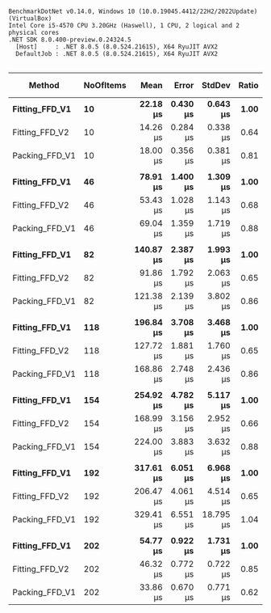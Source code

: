 ```

BenchmarkDotNet v0.14.0, Windows 10 (10.0.19045.4412/22H2/2022Update) (VirtualBox)
Intel Core i5-4570 CPU 3.20GHz (Haswell), 1 CPU, 2 logical and 2 physical cores
.NET SDK 8.0.400-preview.0.24324.5
  [Host]     : .NET 8.0.5 (8.0.524.21615), X64 RyuJIT AVX2
  DefaultJob : .NET 8.0.5 (8.0.524.21615), X64 RyuJIT AVX2


```
| Method         | NoOfItems | Mean      | Error    | StdDev    | Ratio | RatioSD | Gen0    | Allocated | Alloc Ratio |
|--------------- |---------- |----------:|---------:|----------:|------:|--------:|--------:|----------:|------------:|
| **Fitting_FFD_V1** | **10**        |  **22.18 μs** | **0.430 μs** |  **0.643 μs** |  **1.00** |    **0.04** |  **1.7395** |   **5.41 KB** |        **1.00** |
| Fitting_FFD_V2 | 10        |  14.26 μs | 0.284 μs |  0.338 μs |  0.64 |    0.02 |  1.2360 |    3.8 KB |        0.70 |
| Packing_FFD_V1 | 10        |  18.00 μs | 0.356 μs |  0.381 μs |  0.81 |    0.03 |  2.0142 |   6.24 KB |        1.15 |
|                |           |           |          |           |       |         |         |           |             |
| **Fitting_FFD_V1** | **46**        |  **78.91 μs** | **1.400 μs** |  **1.309 μs** |  **1.00** |    **0.02** |  **6.2256** |  **19.29 KB** |        **1.00** |
| Fitting_FFD_V2 | 46        |  53.43 μs | 1.028 μs |  1.143 μs |  0.68 |    0.02 |  3.9063 |  12.12 KB |        0.63 |
| Packing_FFD_V1 | 46        |  69.04 μs | 1.359 μs |  1.719 μs |  0.88 |    0.03 |  6.8359 |  21.02 KB |        1.09 |
|                |           |           |          |           |       |         |         |           |             |
| **Fitting_FFD_V1** | **82**        | **140.87 μs** | **2.387 μs** |  **1.993 μs** |  **1.00** |    **0.02** | **10.7422** |  **33.01 KB** |        **1.00** |
| Fitting_FFD_V2 | 82        |  91.86 μs | 1.792 μs |  2.063 μs |  0.65 |    0.02 |  6.5918 |  20.21 KB |        0.61 |
| Packing_FFD_V1 | 82        | 121.38 μs | 2.139 μs |  3.802 μs |  0.86 |    0.03 | 11.4746 |  35.34 KB |        1.07 |
|                |           |           |          |           |       |         |         |           |             |
| **Fitting_FFD_V1** | **118**       | **196.84 μs** | **3.708 μs** |  **3.468 μs** |  **1.00** |    **0.02** | **14.8926** |  **45.66 KB** |        **1.00** |
| Fitting_FFD_V2 | 118       | 127.72 μs | 1.881 μs |  1.760 μs |  0.65 |    0.01 |  8.7891 |  27.24 KB |        0.60 |
| Packing_FFD_V1 | 118       | 168.86 μs | 2.748 μs |  2.436 μs |  0.86 |    0.02 | 15.6250 |  48.55 KB |        1.06 |
|                |           |           |          |           |       |         |         |           |             |
| **Fitting_FFD_V1** | **154**       | **254.92 μs** | **4.782 μs** |  **5.117 μs** |  **1.00** |    **0.03** | **19.5313** |  **59.97 KB** |        **1.00** |
| Fitting_FFD_V2 | 154       | 168.99 μs | 3.156 μs |  2.952 μs |  0.66 |    0.02 | 11.7188 |  35.92 KB |        0.60 |
| Packing_FFD_V1 | 154       | 224.00 μs | 3.883 μs |  3.632 μs |  0.88 |    0.02 | 20.5078 |  63.27 KB |        1.05 |
|                |           |           |          |           |       |         |         |           |             |
| **Fitting_FFD_V1** | **192**       | **317.61 μs** | **6.051 μs** |  **6.968 μs** |  **1.00** |    **0.03** | **23.4375** |   **72.2 KB** |        **1.00** |
| Fitting_FFD_V2 | 192       | 206.47 μs | 4.061 μs |  4.514 μs |  0.65 |    0.02 | 13.6719 |  42.22 KB |        0.58 |
| Packing_FFD_V1 | 192       | 329.41 μs | 6.551 μs | 18.795 μs |  1.04 |    0.06 | 24.4141 |  75.63 KB |        1.05 |
|                |           |           |          |           |       |         |         |           |             |
| **Fitting_FFD_V1** | **202**       |  **54.77 μs** | **0.922 μs** |  **1.731 μs** |  **1.00** |    **0.04** |  **1.4648** |   **4.75 KB** |        **1.00** |
| Fitting_FFD_V2 | 202       |  46.32 μs | 0.772 μs |  0.722 μs |  0.85 |    0.03 |  5.0659 |  15.63 KB |        3.29 |
| Packing_FFD_V1 | 202       |  33.86 μs | 0.670 μs |  0.771 μs |  0.62 |    0.02 |  4.6997 |  14.52 KB |        3.06 |
